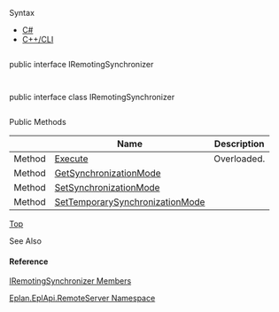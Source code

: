 Syntax

* [C#](#i-syntax-CS)
* [C++/CLI](#i-syntax-CPP2005)

```
```
public interface IRemotingSynchronizer
```
```

```
```
public interface class IRemotingSynchronizer
```
```






Public Methods

|  | Name | Description |
| --- | --- | --- |
| Method | [Execute](Eplan.EplApi.AFu~Eplan.EplApi.RemoteServer.IRemotingSynchronizer~Execute.html) | Overloaded. |
| Method | [GetSynchronizationMode](Eplan.EplApi.AFu~Eplan.EplApi.RemoteServer.IRemotingSynchronizer~GetSynchronizationMode.html) |  |
| Method | [SetSynchronizationMode](Eplan.EplApi.AFu~Eplan.EplApi.RemoteServer.IRemotingSynchronizer~SetSynchronizationMode.html) |  |
| Method | [SetTemporarySynchronizationMode](Eplan.EplApi.AFu~Eplan.EplApi.RemoteServer.IRemotingSynchronizer~SetTemporarySynchronizationMode.html) |  |

[Top](#top)




See Also

#### Reference

[IRemotingSynchronizer Members](Eplan.EplApi.AFu~Eplan.EplApi.RemoteServer.IRemotingSynchronizer_members.html)
  
[Eplan.EplApi.RemoteServer Namespace](Eplan.EplApi.AFu~Eplan.EplApi.RemoteServer_namespace.html)